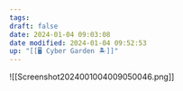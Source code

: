 ```yaml
---
tags: 
draft: false
date: 2024-01-04 09:03:08
date modified: 2024-01-04 09:52:53
up: "[[🖥️ Cyber Garden 🏝️]]"
---
```


![[Screenshot2024001004009050046.png]]